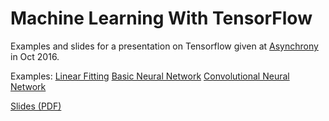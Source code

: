 # Machine Learning With TensorFlow

Examples and slides for a presentation on Tensorflow given at [Asynchrony](http://www.asynchrony.com) in Oct 2016.

Examples:
[Linear Fitting](Example-LinearFit)
[Basic Neural Network](Example-NeuralNet)
[Convolutional Neural Network](Example-PhotoOrientation)

[Slides (PDF)](https://github.com/lightcycle/MachineLearningWithTensorFlow/blob/master/presentation/MachineLearningLnL.pdf)
